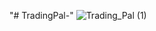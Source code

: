 "# TradingPal-" 
![Trading_Pal (1)](https://github.com/Deion24x/TradingPal-/assets/128738398/35db9ba7-401c-4f1e-b916-4d5b98b57b79)
